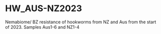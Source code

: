 # HW_AUS-NZ2023
Nemabiome/ BZ resistance of hookworms from NZ and Aus from the start of 2023. Samples Aus1-6 and NZ1-4
